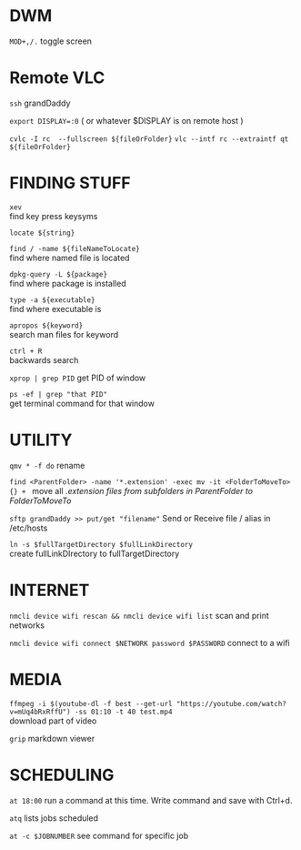 # DWM 
`MOD+,/.` 
toggle screen

# Remote VLC
`ssh` 
grandDaddy

`export DISPLAY=:0` 
( or whatever $DISPLAY is on remote host )

`cvlc -I rc  --fullscreen ${fileOrFolder}`
`vlc --intf rc --extraintf qt ${fileOrFolder}`

# FINDING STUFF
`xev`  
find key press keysyms

`locate ${string}`

`find / -name ${fileNameToLocate}`    
find where named file is located

`dpkg-query -L ${package}`    
find where package is installed

`type -a ${executable}`    
find where executable is

`apropos ${keyword}`    
search man files for keyword

`ctrl + R`    
backwards search

`xprop | grep PID`
get PID of window

`ps -ef | grep "that PID"`    
get terminal command for that window

# UTILITY
`qmv * -f do` 
rename

`find <ParentFolder> -name '*.extension' -exec mv -it <FolderToMoveTo> {} + `
move all *.extension files from subfolders in ParentFolder to FolderToMoveTo*

`sftp grandDaddy >> put/get "filename"`
Send or Receive file / alias in /etc/hosts

`ln -s $fullTargetDirectory $fullLinkDirectory`  
create fullLinkDIrectory to fullTargetDirectory

# INTERNET
`nmcli device wifi rescan && nmcli device wifi list` 
scan and print networks

`nmcli device wifi connect $NETWORK password $PASSWORD`
connect to a wifi

# MEDIA
`ffmpeg -i $(youtube-dl -f best --get-url "https://youtube.com/watch?v=mUq4bRxRffU") -ss 01:10 -t 40 test.mp4`  
download part of video

`grip`
markdown viewer


# SCHEDULING
`at 18:00`
run a command at this time. Write command and save with Ctrl+d.

`atq` 
lists jobs scheduled

`at -c $JOBNUMBER`
see command for specific job
